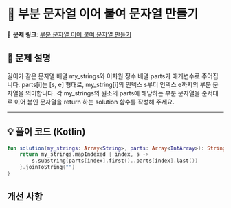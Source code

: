 # 📝 부분 문자열 이어 붙여 문자열 만들기

🔗 **문제 링크**: [부분 문자열 이어 붙여 문자열 만들기](https://school.programmers.co.kr/learn/courses/30/lessons/181911)

## 📌 문제 설명  
길이가 같은 문자열 배열 my_strings와 이차원 정수 배열 parts가 매개변수로 주어집니다. parts[i]는 [s, e] 형태로, 
my_string[i]의 인덱스 s부터 인덱스 e까지의 부분 문자열을 의미합니다. 각 my_strings의 원소의 parts에 해당하는 부분 문자열을 순서대로 이어 붙인 문자열을 return 하는 solution 함수를 작성해 주세요.

---

## 💡 풀이 코드 (Kotlin)
```kotlin
fun solution(my_strings: Array<String>, parts: Array<IntArray>): String {
    return my_strings.mapIndexed { index, s ->
        s.substring(parts[index].first()..parts[index].last())
    }.joinToString("")
}
```

## 개선 사항
